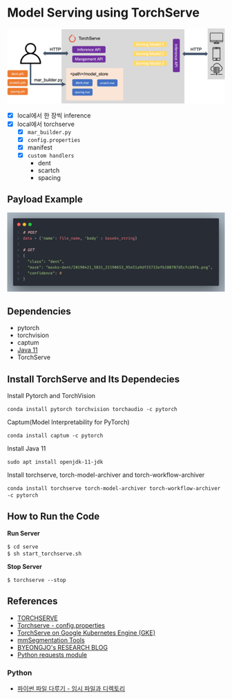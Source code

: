 # Model Serving using TorchServe


![torchserve](_asset/TorchServe.png)

- [x] local에서 한 장씩 inference
- [x] local에서 torchserve 
    - [x] `mar_builder.py`
    - [x] `config.properties`
    - [x] manifest
    - [x] `custom handlers`
         - dent
         - scartch
         - spacing

## Payload Example
![](_asset/payload.png)

## Dependencies
- pytorch
- torchvision
- captum
- [Java 11](https://www.oracle.com/java/technologies/downloads/#java11)
- TorchServe

## Install TorchServe and Its Dependecies
Install Pytorch and TorchVision
```
conda install pytorch torchvision torchaudio -c pytorch
```
Captum(Model Interpretability for PyTorch)
```
conda install captum -c pytorch
```
Install Java 11
```
sudo apt install openjdk-11-jdk
```
Install torchserve, torch-model-archiver and torch-workflow-archiver
```
conda install torchserve torch-model-archiver torch-workflow-archiver -c pytorch
```




## How to Run the Code

**Run Server**
```
$ cd serve
$ sh start_torchserve.sh
```

**Stop Server**
```
$ torchserve --stop
```

## References
- [TORCHSERVE](https://pytorch.org/serve/)
- [Torchserve - config.properties](https://github.com/pytorch/serve/blob/master/docs/configuration.md#allow-model-specific-custom-python-packages)
- [TorchServe on Google Kubernetes Engine (GKE)](https://github.com/pytorch/serve/tree/master/kubernetes/GKE)
- [mmSegmentation Tools](https://github.com/open-mmlab/mmsegmentation/tree/master/tools/torchserve)
- [BYEONGJO's RESEARCH BLOG](https://byeongjokim.github.io/posts/MLOps-Toy-Project-0/)
- [Python requests module](https://dgkim5360.tistory.com/entry/python-requests)

### Python
- [파이썬 파일 다루기 - 임시 파일과 디렉토리](https://m.blog.naver.com/hankrah/221831304924)
